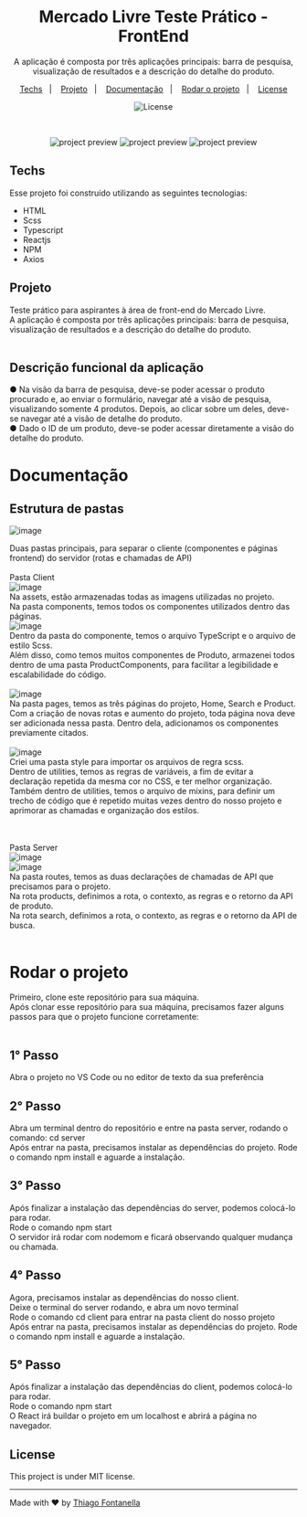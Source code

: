 <h1 align="center"> Mercado Livre Teste Prático - FrontEnd </h1>

<p align="center">A aplicação é composta por três aplicações principais: barra de pesquisa, visualização de resultados
e a descrição do detalhe do produto.
</p>

<p align="center">
  <a href="#-tecnologias">Techs</a>&nbsp;&nbsp;&nbsp;|&nbsp;&nbsp;&nbsp;
  <a href="#-projeto">Projeto</a>&nbsp;&nbsp;&nbsp;|&nbsp;&nbsp;&nbsp;
  <a href="#-documentação">Documentação</a>&nbsp;&nbsp;&nbsp;|&nbsp;&nbsp;&nbsp;
  <a href="#-como-usar">Rodar o projeto</a>&nbsp;&nbsp;&nbsp;|&nbsp;&nbsp;&nbsp;
  <a href="#-licença">License</a>
</p>

<p align="center">
  <img alt="License" src="https://img.shields.io/static/v1?label=license&message=MIT&color=49AA26&labelColor=000000">
</p>

<br>

<p align="center">
  <img src="https://github.com/Thiagofrf/meli-frontend-test/assets/50845684/6bce04b7-1877-4aef-8394-46aef220abbe" alt="project preview" />
  <img src="https://github.com/Thiagofrf/meli-frontend-test/assets/50845684/43603c95-7f00-4249-aef7-b66d3ed5562c" alt="project preview" />
  <img src="https://github.com/Thiagofrf/meli-frontend-test/assets/50845684/43a6d257-8e22-4c3b-a3d6-59722a576521" alt="project preview" />
</p>

## Techs

Esse projeto foi construído utilizando as seguintes tecnologias:

- HTML
- Scss
- Typescript
- Reactjs
- NPM
- Axios
  

## Projeto

Teste prático para aspirantes à área de front-end do Mercado Livre. <br/>
A aplicação é composta por três aplicações principais: barra de pesquisa, visualização de resultados
e a descrição do detalhe do produto.
<br/>
<br/>
## Descrição funcional da aplicação <br/>
● Na visão da barra de pesquisa, deve-se poder acessar o produto procurado e, ao enviar o
formulário, navegar até a visão de pesquisa, visualizando somente 4 produtos. Depois, ao
clicar sobre um deles, deve-se navegar até a visão de detalhe do produto. <br/>
● Dado o ID de um produto, deve-se poder acessar diretamente a visão do detalhe do produto.
<br/>

# Documentação 
  ## Estrutura de pastas 
  ![image](https://github.com/Thiagofrf/upload-ai-web/assets/50845684/8ce48cd9-def9-46be-b301-12d675381529)
  <br/>

  Duas pastas principais, para separar o cliente (componentes e páginas frontend) do servidor (rotas e chamadas de API) 
  <br/>
  <br/>
  Pasta Client 
    <br/>
    ![image](https://github.com/Thiagofrf/upload-ai-web/assets/50845684/3145e2cc-6463-43f1-858b-7c275e19d6b5)
    <br/>
    Na assets, estão armazenadas todas as imagens utilizadas no projeto. <br/>
    Na pasta components, temos todos os componentes utilizados dentro das páginas. 
    <br/>
    ![image](https://github.com/Thiagofrf/upload-ai-web/assets/50845684/467138d9-4c07-44af-96c2-346f0d67b2fa)
    <br/>
    Dentro da pasta do componente, temos o arquivo TypeScript e o arquivo de estilo Scss. <br />
    Além disso, como temos muitos componentes de Produto, armazenei todos dentro de uma pasta ProductComponents, para facilitar a legibilidade e escalabilidade do código. <br/> <br/>
    ![image](https://github.com/Thiagofrf/upload-ai-web/assets/50845684/ccbcae12-c461-4799-8a55-0846c81aa935) <br/>
    Na pasta pages, temos as três páginas do projeto, Home, Search e Product. Com a criação de novas rotas e aumento do projeto, toda página nova deve ser adicionada nessa pasta. Dentro dela, adicionamos os componentes previamente citados. <br/> <br/>
    ![image](https://github.com/Thiagofrf/upload-ai-web/assets/50845684/ce44c71b-6c1c-4fb8-95a1-8df63a002706)<br/>
    Criei uma pasta style para importar os arquivos de regra scss. <br/>
    Dentro de utilities, temos as regras de variáveis, a fim de evitar a declaração repetida da mesma cor no CSS, e ter melhor organização. <br/>
    Também dentro de utilities, temos o arquivo de mixins, para definir um trecho de código que é repetido muitas vezes dentro do nosso projeto e aprimorar as chamadas e organização dos estilos. <br/> <br/> <br/>

  Pasta Server <br/>
  ![image](https://github.com/Thiagofrf/upload-ai-web/assets/50845684/ca9daae0-b1a3-4b12-bfc3-390ee012c348)
  <br/>
  ![image](https://github.com/Thiagofrf/upload-ai-web/assets/50845684/bdf848b9-9ef5-445c-a803-2928d2cdf88b) <br/>
  Na pasta routes, temos as duas declarações de chamadas de API que precisamos para o projeto. <br/>
  Na rota products, definimos a rota, o contexto, as regras e o retorno da API de produto. <br/>
  Na rota search, definimos a rota, o contexto, as regras e o retorno da API de busca. <br/> <br/>


# Rodar o projeto

Primeiro, clone este repositório para sua máquina.  <br/>
Após clonar esse repositório para sua máquina, precisamos fazer alguns passos para que o projeto funcione corretamente: <br/> <br/>
## 1° Passo <br/>
  Abra o projeto no VS Code ou no editor de texto da sua preferência <br/>
## 2° Passo <br/>
  Abra um terminal dentro do repositório e entre na pasta server, rodando o comando: cd server <br />
  Após entrar na pasta, precisamos instalar as dependências do projeto. Rode o comando npm install e aguarde a instalação. <br/>
## 3° Passo 
  Após finalizar a instalação das dependências do server, podemos colocá-lo para rodar. <br/>
  Rode o comando npm start <br/>
  O servidor irá rodar com nodemom e ficará observando qualquer mudança ou chamada. <br/>
## 4° Passo 
  Agora, precisamos instalar as dependências do nosso client. <br/>
  Deixe o terminal do server rodando, e abra um novo terminal <br/>
  Rode o comando cd client para entrar na pasta client do nosso projeto <br/>
  Após entrar na pasta, precisamos instalar as dependências do projeto. Rode o comando npm install e aguarde a instalação. <br/>
## 5° Passo
  Após finalizar a instalação das dependências do client, podemos colocá-lo para rodar. <br/>
  Rode o comando npm start <br/>
  O React irá buildar o projeto em um localhost e abrirá a página no navegador. <br/>



## License

This project is under MIT license.

---

Made with ♥ by
<a href="https://linkedin.com/in/thiagofontanella">Thiago Fontanella</a>

